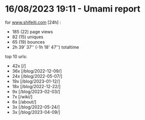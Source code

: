 # 16/08/2023 19:11 - Umami report
for www.shifeiti.com [24h] :

 - 185 (22) page views
 - 82 (15) uniques
 - 65 (19) bounces
 - 2h 39' 37'' (-1h 18' 47'') totaltime


top 10 urls:
 - 42x [/]
 - 36x [/blog/2022-12-09/]
 - 24x [/blog/2022-05-07/]
 - 19x [/blog/2023-01-12/]
 - 18x [/blog/2022-12-22/]
 - 9x [/blog/2023-02-03/]
 - 7x [/wiki/]
 - 6x [/about/]
 - 3x [/blog/2022-05-24/]
 - 3x [/blog/2023-04-09/]


